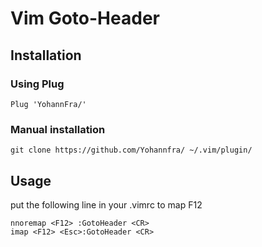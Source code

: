 # Vim Goto-Header

## Installation

### Using Plug
```
Plug 'YohannFra/'
```

### Manual installation
```
git clone https://github.com/Yohannfra/ ~/.vim/plugin/
```

## Usage

put the following line in your .vimrc to map F12
```vim
nnoremap <F12> :GotoHeader <CR>
imap <F12> <Esc>:GotoHeader <CR>
```
